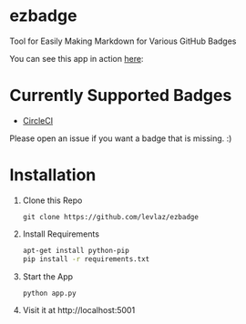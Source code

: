 # ezbadge
Tool for Easily Making Markdown for Various GitHub Badges 

You can see this app in action [here](http://ezbadge.levlaz.org):  

# Currently Supported Badges 

* [CircleCI](https://circleci.com)

Please open an issue if you want a badge that is missing. :) 

# Installation 

1. Clone this Repo 

    `git clone https://github.com/levlaz/ezbadge`

2. Install Requirements 
    
    ```bash 
    apt-get install python-pip 
    pip install -r requirements.txt 
    ```

3. Start the App 

    `python app.py`

4. Visit it at http://localhost:5001